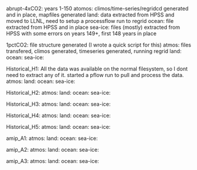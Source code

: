 

abrupt-4xCO2:
        years 1-150
    atomos: climos/time-series/regridcd  generated and in place, mapfiles generated
    land: data extracted from HPSS and moved to LLNL, need to setup a processflow run to regrid
    ocean: file extracted from HPSS and in place
    sea-ice: files (mostly) extracted from HPSS with some errors on years 149+, first 148 years in place

1pctCO2:
        file structure generated (I wrote a quick script for this)
    atmos:  files transfered, climos generated, timeseries generated, running regrid
    land:
    ocean:
    sea-ice:

Historical_H1:
        All the data was available on the normal filesystem, so I dont need to extract any of it. started a pflow run to pull and process the data.
    atmos:
    land:
    ocean:
    sea-ice:

Historical_H2:
    atmos:
    land:
    ocean:
    sea-ice:

Historical_H3:
    atmos:
    land:
    ocean:
    sea-ice:

Historical_H4:
    atmos:
    land:
    ocean:
    sea-ice:

Historical_H5:
    atmos:
    land:
    ocean:
    sea-ice:

amip_A1:
    atmos:
    land:
    ocean:
    sea-ice:

amip_A2:
    atmos:
    land:
    ocean:
    sea-ice:

amip_A3:
    atmos:
    land:
    ocean:
    sea-ice: